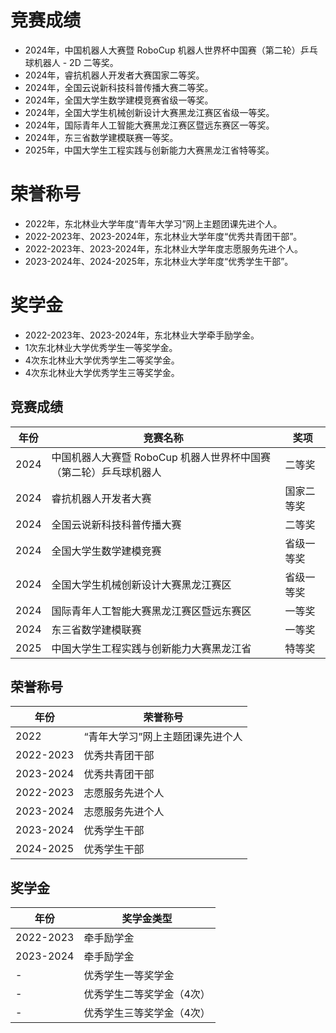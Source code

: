 # 竞赛成绩

- 2024年，中国机器人大赛暨 RoboCup 机器人世界杯中国赛（第二轮）乒乓球机器人 - 2D 二等奖。
- 2024年，睿抗机器人开发者大赛国家二等奖。
- 2024年，全国云说新科技科普传播大赛二等奖。
- 2024年，全国大学生数学建模竞赛省级一等奖。
- 2024年，全国大学生机械创新设计大赛黑龙江赛区省级一等奖。
- 2024年，国际青年人工智能大赛黑龙江赛区暨远东赛区一等奖。
- 2024年，东三省数学建模联赛一等奖。
- 2025年，中国大学生工程实践与创新能力大赛黑龙江省特等奖。

# 荣誉称号

- 2022年，东北林业大学年度“青年大学习”网上主题团课先进个人。
- 2022-2023年、2023-2024年，东北林业大学年度“优秀共青团干部”。
- 2022-2023年、2023-2024年，东北林业大学年度志愿服务先进个人。
- 2023-2024年、2024-2025年，东北林业大学年度“优秀学生干部”。

# 奖学金

- 2022-2023年、2023-2024年，东北林业大学牵手励学金。
- 1次东北林业大学优秀学生一等奖学金。
- 4次东北林业大学优秀学生二等奖学金。
- 4次东北林业大学优秀学生三等奖学金。


## 竞赛成绩

| 年份   | 竞赛名称                                               | 奖项         |
| ------ | ------------------------------------------------------ | ------------ |
| 2024   | 中国机器人大赛暨 RoboCup 机器人世界杯中国赛（第二轮）乒乓球机器人 | 二等奖       |
| 2024   | 睿抗机器人开发者大赛                                   | 国家二等奖   |
| 2024   | 全国云说新科技科普传播大赛                             | 二等奖       |
| 2024   | 全国大学生数学建模竞赛                                 | 省级一等奖   |
| 2024   | 全国大学生机械创新设计大赛黑龙江赛区                   | 省级一等奖   |
| 2024   | 国际青年人工智能大赛黑龙江赛区暨远东赛区               | 一等奖       |
| 2024   | 东三省数学建模联赛                                     | 一等奖       |
| 2025   | 中国大学生工程实践与创新能力大赛黑龙江省               | 特等奖       |

## 荣誉称号

| 年份       | 荣誉称号                                      |
| ---------- | --------------------------------------------- |
| 2022       | “青年大学习”网上主题团课先进个人             |
| 2022-2023  | 优秀共青团干部                               |
| 2023-2024  | 优秀共青团干部                               |
| 2022-2023  | 志愿服务先进个人                             |
| 2023-2024  | 志愿服务先进个人                             |
| 2023-2024  | 优秀学生干部                                 |
| 2024-2025  | 优秀学生干部                                 |

## 奖学金

| 年份       | 奖学金类型                                   |
| ---------- | -------------------------------------------- |
| 2022-2023  | 牵手励学金                                   |
| 2023-2024  | 牵手励学金                                   |
| -  | 优秀学生一等奖学金                             |
| -  | 优秀学生二等奖学金（4次）                            |
| -  | 优秀学生三等奖学金（4次）                               |

